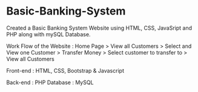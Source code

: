 # Basic-Banking-System

Created a Basic Banking System Website using HTML, CSS, JavaSript and PHP along with mySQL Database. 

Work Flow of the Website : Home Page > View all Customers > Select and View one Customer > Transfer Money > Select customer to transfer to > View all Customers 



Front-end : HTML, CSS, Bootstrap & Javascript                                                                                          

Back-end : PHP Database : MySQL
